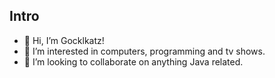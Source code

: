 ## Intro

- 👋 Hi, I’m Gocklkatz!
- 👀 I’m interested in computers, programming and tv shows.
- 💞️ I’m looking to collaborate on anything Java related.

<!---
gocklkatz/gocklkatz is a ✨ special ✨ repository because its `README.md` (this file) appears on your GitHub profile.
You can click the Preview link to take a look at your changes.
--->
